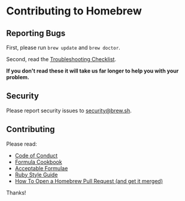 Contributing to Homebrew
========================

Reporting Bugs
--------------
First, please run `brew update` and `brew doctor`.

Second, read the [Troubleshooting Checklist](https://github.com/Homebrew/homebrew/wiki/troubleshooting).

**If you don't read these it will take us far longer to help you with your problem.**

Security
--------
Please report security issues to security@brew.sh.

Contributing
------------
Please read:

* [Code of Conduct](https://github.com/Homebrew/homebrew/blob/master/CODEOFCONDUCT.md)
* [Formula Cookbook](https://github.com/Homebrew/homebrew/wiki/Formula-Cookbook)
* [Acceptable Formulae](https://github.com/Homebrew/homebrew/wiki/Acceptable-Formulae)
* [Ruby Style Guide](https://github.com/styleguide/ruby)
* [How To Open a Homebrew Pull Request (and get it merged)](https://github.com/Homebrew/homebrew/wiki/How-To-Open-a-Homebrew-Pull-Request-(and-get-it-merged))

Thanks!
